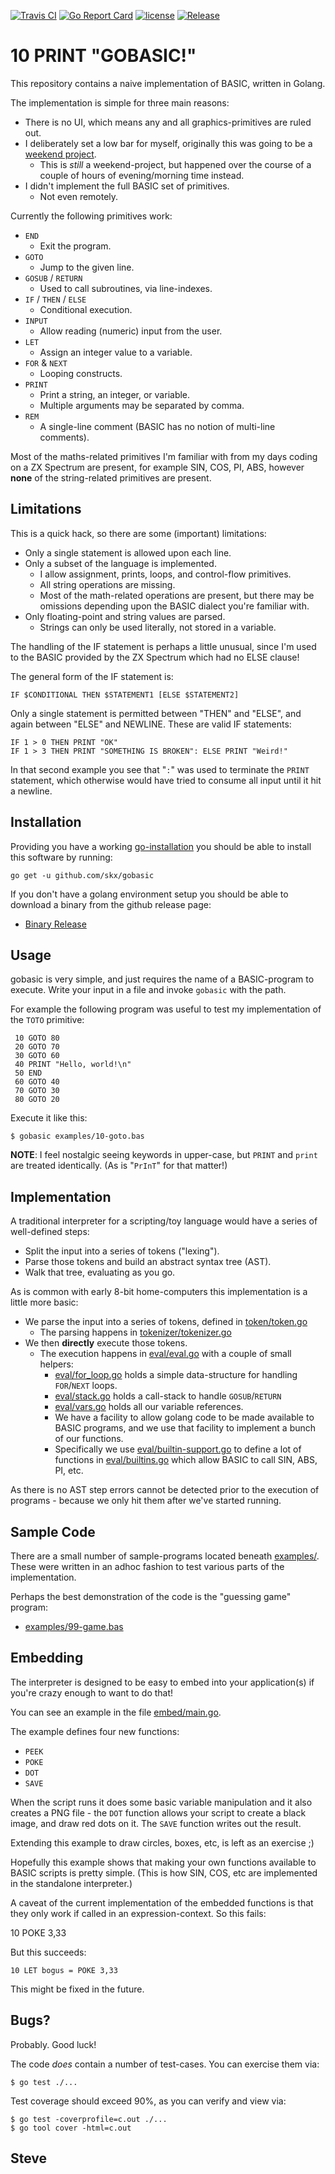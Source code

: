 [![Travis CI](https://img.shields.io/travis/skx/gobasic/master.svg?style=flat-square)](https://travis-ci.org/skx/gobasic)
[![Go Report Card](https://goreportcard.com/badge/github.com/skx/gobasic)](https://goreportcard.com/report/github.com/skx/gobasic)
[![license](https://img.shields.io/github/license/skx/gobasic.svg)](https://github.com/skx/gobasic/blob/master/LICENSE)
[![Release](https://img.shields.io/github/release/skx/gobasic.svg)](https://github.com/skx/gobasic/releases/latest)

# 10 PRINT "GOBASIC!"

This repository contains a naive implementation of BASIC, written in Golang.

The implementation is simple for three main reasons:

* There is no UI, which means any and all graphics-primitives are ruled out.
* I deliberately set a low bar for myself, originally this was going to be a [weekend project](https://blog.steve.fi/monkeying_around_with_intepreters.html).
  * This is _still_ a weekend-project, but happened over the course of a couple  of hours of evening/morning time instead.
* I didn't implement the full BASIC set of primitives.
  * Not even remotely.

Currently the following primitives work:

* `END`
  * Exit the program.
* `GOTO`
  * Jump to the given line.
* `GOSUB` / `RETURN`
  * Used to call subroutines, via line-indexes.
* `IF` / `THEN` / `ELSE`
  * Conditional execution.
* `INPUT`
  * Allow reading (numeric) input from the user.
* `LET`
  * Assign an integer value to a variable.
* `FOR` & `NEXT`
  * Looping constructs.
* `PRINT`
  * Print a string, an integer, or variable.
  * Multiple arguments may be separated by comma.
* `REM`
  * A single-line comment (BASIC has no notion of multi-line comments).

Most of the maths-related primitives I'm familiar with from my days
coding on a ZX Spectrum are present, for example SIN, COS, PI, ABS,
however __none__ of the string-related primitives are present.



## Limitations

This is a quick hack, so there are some (important) limitations:

* Only a single statement is allowed upon each line.
* Only a subset of the language is implemented.
  * I allow assignment, prints, loops, and control-flow primitives.
  * All string operations are missing.
  * Most of the math-related operations are present, but there may be omissions depending upon the BASIC dialect you're familiar with.
* Only floating-point and string values are parsed.
  * Strings can only be used literally, not stored in a variable.

The handling of the IF statement is perhaps a little unusual, since I'm
used to the BASIC provided by the ZX Spectrum which had no ELSE clause!

The general form of the IF statement is:

    IF $CONDITIONAL THEN $STATEMENT1 [ELSE $STATEMENT2]

Only a single statement is permitted between "THEN" and "ELSE", and again between "ELSE" and NEWLINE.  These are valid IF statements:

    IF 1 > 0 THEN PRINT "OK"
    IF 1 > 3 THEN PRINT "SOMETHING IS BROKEN": ELSE PRINT "Weird!"

In that second example you see that "`:`" was used to terminate the `PRINT` statement, which otherwise would have tried to consume all input until it hit a newline.


## Installation

Providing you have a working [go-installation](https://golang.org/) you should be able to install this software by running:

    go get -u github.com/skx/gobasic

If you don't have a golang environment setup you should be able to download a binary from the github release page:

* [Binary Release](https://github.com/skx/gobasic/releases)



## Usage

gobasic is very simple, and just requires the name of a BASIC-program to
execute.  Write your input in a file and invoke `gobasic` with the path.

For example the following program was useful to test my implementation of the `TOTO` primitive:

     10 GOTO 80
     20 GOTO 70
     30 GOTO 60
     40 PRINT "Hello, world!\n"
     50 END
     60 GOTO 40
     70 GOTO 30
     80 GOTO 20

Execute it like this:

    $ gobasic examples/10-goto.bas

**NOTE**: I feel nostalgic seeing keywords in upper-case, but `PRINT` and `print` are treated identically.  (As is "`PrInT`" for that matter!)



## Implementation

A traditional interpreter for a scripting/toy language would have a series of
well-defined steps:

* Split the input into a series of tokens ("lexing").
* Parse those tokens and build an abstract syntax tree (AST).
* Walk that tree, evaluating as you go.

As is common with early 8-bit home-computers this implementation is a little more basic:

* We parse the input into a series of tokens, defined in [token/token.go](token/token.go)
  * The parsing happens in [tokenizer/tokenizer.go](tokenizer/tokenizer.go)
* We then __directly__ execute those tokens.
  * The execution happens in [eval/eval.go](eval/eval.go) with a couple of small helpers:
    * [eval/for_loop.go](eval/for_loop.go) holds a simple data-structure for handling `FOR`/`NEXT` loops.
    * [eval/stack.go](eval/stack.go) holds a call-stack to handle `GOSUB`/`RETURN`
    * [eval/vars.go](eval/vars.go) holds all our variable references.
    * We have a facility to allow golang code to be made available to BASIC programs, and we use that facility to implement a bunch of our functions.
    * Specifically we use [eval/builtin-support.go](eval/builtin-support.go) to define a lot of functions in [eval/builtins.go](eval/builtins.go) which allow BASIC to call SIN, ABS, PI, etc.

As there is no AST step errors cannot be detected prior to the execution of programs - because we only hit them after we've started running.



## Sample Code

There are a small number of sample-programs located beneath [examples/](examples/).   These were written in an adhoc fashion to test various parts of the implementation.

Perhaps the best demonstration of the code is the "guessing game" program:

* [examples/99-game.bas](examples/99-game.bas)



## Embedding

The interpreter is designed to be easy to embed into your application(s)
if you're crazy enough to want to do that!

You can see an example in the file [embed/main.go](embed/main.go).

The example defines four new functions:

* `PEEK`
* `POKE`
* `DOT`
* `SAVE`

When the script runs it does some basic variable manipulation and it also
creates a PNG file - the `DOT` function allows your script to create a black
image, and draw red dots on it.  The `SAVE` function writes out the result.

Extending this example to draw circles, boxes, etc, is left as an exercise ;)

Hopefully this example shows that making your own functions available to
BASIC scripts is pretty simple.  (This is how SIN, COS, etc are implemented
in the standalone interpreter.)

A caveat of the current implementation of the embedded functions is that
they only work if called in an expression-context.  So this fails:

   10 POKE 3,33

But this succeeds:

    10 LET bogus = POKE 3,33

This might be fixed in the future.



## Bugs?

Probably.  Good luck!

The code _does_ contain a number of test-cases.  You can exercise them via:

    $ go test ./...

Test coverage should exceed 90%, as you can verify and view via:

    $ go test -coverprofile=c.out ./...
    $ go tool cover -html=c.out


Steve
--
